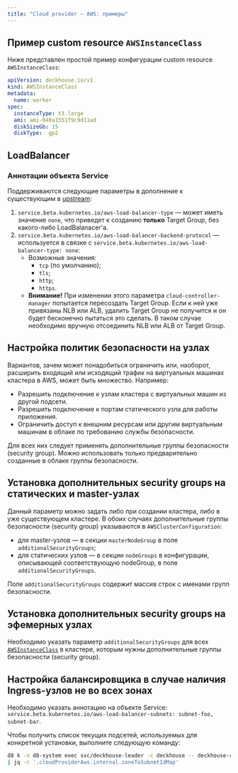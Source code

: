 ```yaml
---
title: "Cloud provider — AWS: примеры"
---
```


## Пример custom resource `AWSInstanceClass`

Ниже представлен простой пример конфигурации custom resource `AWSInstanceClass`:

```yaml
apiVersion: deckhouse.io/v1
kind: AWSInstanceClass
metadata:
  name: worker
spec:
  instanceType: t3.large
  ami: ami-040a1551f9c9d11ad
  diskSizeGb: 15
  diskType:  gp2
```

## LoadBalancer

### Аннотации объекта Service

Поддерживаются следующие параметры в дополнение к существующим в [upstream](https://cloud-provider-aws.sigs.k8s.io/service_controller/):

1. `service.beta.kubernetes.io/aws-load-balancer-type` — может иметь значение `none`, что приведет к созданию **только** Target Group, без какого-либо LoadBalanacer'а.
2. `service.beta.kubernetes.io/aws-load-balancer-backend-protocol` — используется в связке с `service.beta.kubernetes.io/aws-load-balancer-type: none`:
   * Возможные значения:
     * `tcp` (по умолчанию);
     * `tls`;
     * `http`;
     * `https`.
   * **Внимание!** При изменении этого параметра `cloud-controller-manager` попытается пересоздать Target Group. Если к ней уже привязаны NLB или ALB, удалить Target Group не получится и он будет бесконечно пытаться это сделать. В таком случае необходимо вручную отсоединить NLB или ALB от Target Group.

## Настройка политик безопасности на узлах

Вариантов, зачем может понадобиться ограничить или, наоборот, расширить входящий или исходящий трафик на виртуальных машинах кластера в AWS, может быть множество. Например:

* Разрешить подключение к узлам кластера с виртуальных машин из другой подсети.
* Разрешить подключение к портам статического узла для работы приложения.
* Ограничить доступ к внешним ресурсам или другим виртуальным машинам в облаке по требованию службы безопасности.

Для всех них следует применять дополнительные группы безопасности (security group). Можно использовать только предварительно созданные в облаке группы безопасности.

## Установка дополнительных security groups на статических и master-узлах

Данный параметр можно задать либо при создании кластера, либо в уже существующем кластере. В обоих случаях дополнительные группы безопасности (security group) указываются в `AWSClusterConfiguration`:
- для master-узлов — в секции `masterNodeGroup` в поле `additionalSecurityGroups`;
- для статических узлов — в секции `nodeGroups` в конфигурации, описывающей соответствующую nodeGroup, в поле `additionalSecurityGroups`.

Поле `additionalSecurityGroups` содержит массив строк с именами групп безопасности.

## Установка дополнительных security groups на эфемерных узлах

Необходимо указать параметр `additionalSecurityGroups` для всех [`AWSInstanceClass`](cr.html#awsinstanceclass) в кластере, которым нужны дополнительные группы безопасности (security group).

## Настройка балансировщика в случае наличия Ingress-узлов не во всех зонах

Необходимо указать аннотацию на объекте Service: `service.beta.kubernetes.io/aws-load-balancer-subnets: subnet-foo, subnet-bar`.

Чтобы получить список текущих подсетей, используемых для конкретной установки, выполните следующую команду:

```bash
d8 k -n d8-system exec svc/deckhouse-leader -c deckhouse -- deckhouse-controller module values cloud-provider-aws -o json \
| jq -r '.cloudProviderAws.internal.zoneToSubnetIdMap'
```
